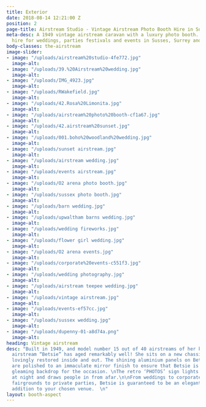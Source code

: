 ```yaml
---
title: Exterior
date: 2018-08-14 12:21:00 Z
position: 2
page-title: Airstream Studio - Vintage Airstream Photo Booth Hire in Sussex
meta-desc: A 1949 vintage airstream caravan with a luxury photo booth. Available to
  hire for weddings, parties festivals and events in Susses, Surrey and Kent.
body-classes: the-airstream
image-slider:
- image: "/uploads/airstream%20studio-4fe772.jpg"
  image-alt: 
- image: "/uploads/39.%20Airstream%20wedding.jpg"
  image-alt: 
- image: "/uploads/IMG_4923.jpg"
  image-alt: 
- image: "/uploads/RWakefield.jpg"
  image-alt: 
- image: "/uploads/42.Rosa%20Limonita.jpg"
  image-alt: 
- image: "/uploads/airstream%20photo%20booth-cf1a67.jpg"
  image-alt: 
- image: "/uploads/42.airstream%20sunset.jpg"
  image-alt: 
- image: "/uploads/001.boho%20woodland%20wedding.jpg"
  image-alt: 
- image: "/uploads/sunset airstream.jpg"
  image-alt: 
- image: "/uploads/airstream wedding.jpg"
  image-alt: 
- image: "/uploads/events airstream.jpg"
  image-alt: 
- image: "/uploads/O2 arena photo booth.jpg"
  image-alt: 
- image: "/uploads/sussex photo booth.jpg"
  image-alt: 
- image: "/uploads/barn wedding.jpg"
  image-alt: 
- image: "/uploads/upwaltham barns wedding.jpg"
  image-alt: 
- image: "/uploads/wedding fireworks.jpg"
  image-alt: 
- image: "/uploads/flower girl wedding.jpg"
  image-alt: 
- image: "/uploads/O2 arena events.jpg"
  image-alt: 
- image: "/uploads/corporate%20events-c551f3.jpg"
  image-alt: 
- image: "/uploads/wedding photography.jpg"
  image-alt: 
- image: "/uploads/airstream teepee wedding.jpg"
  image-alt: 
- image: "/uploads/vintage airstream.jpg"
  image-alt: 
- image: "/uploads/events-ef57cc.jpg"
  image-alt: 
- image: "/uploads/sussex wedding.jpg"
  image-alt: 
- image: "/uploads/dupenny-01-a8d74a.png"
  image-alt: 
heading: Vintage airstream
desc: "Built in 1949, and model number 15 out of 40 airstreams of her kind, our gorgeous
  airstream “Betsie” has aged remarkably well! She sits on a new chassis and has been
  lovingly restored inside and out. The shining aluminium panels on Betsie’s exterior
  are polished to an immaculate mirror finish to ensure that Betsie is the perfect
  gleaming backdrop for the occasion. \nThe retro ‘PHOTOS’ sign lights up beautifully
  at night and draws people in from afar.\n\nFrom weddings to corporate events, and
  fairgrounds to private parties, Betsie is guaranteed to be an elegant and exciting
  addition to your chosen venue.  \n"
layout: booth-aspect
---
```


